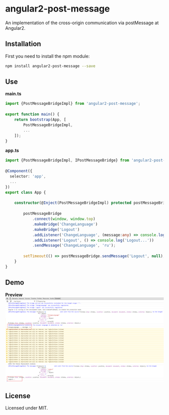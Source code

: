 # angular2-post-message

An implementation of the cross-origin communication via postMessage at Angular2.

## Installation

First you need to install the npm module:
```sh
npm install angular2-post-message --save
```

## Use

**main.ts**
```typescript
import {PostMessageBridgeImpl} from 'angular2-post-message';

export function main() {
    return bootstrap(App, [
        PostMessageBridgeImpl,
        ...
    ]);
}
```

**app.ts**
```typescript
import {PostMessageBridgeImpl, IPostMessageBridge} from 'angular2-post-message';

@Component({
  selector: 'app',
  ...
})
export class App {

    constructor(@Inject(PostMessageBridgeImpl) protected postMessageBridge:IPostMessageBridge) {

        postMessageBridge
            .connect(window, window.top)
            .makeBridge('ChangeLanguage')
            .makeBridge('Logout')
            .addListener('ChangeLanguage', (message:any) => console.log('ChangeLanguage..., message:', message))
            .addListener('Logout', () => console.log('Logout...'))
            .sendMessage('ChangeLanguage', 'ru');

        setTimeout(() => postMessageBridge.sendMessage('Logout', null), 2000);
    }
}
```

## Demo

**Preview**
![Preview](demo/preview.png)

## License

Licensed under MIT.